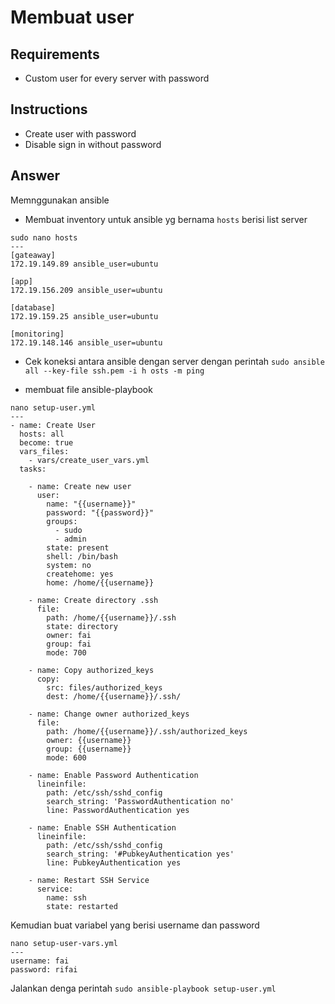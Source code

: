 # Membuat user

## Requirements
- Custom user for every server with password

## Instructions
- Create user with password
- Disable sign in without password

## Answer
Memnggunakan ansible

- Membuat inventory untuk ansible yg bernama `hosts` berisi list server

```
sudo nano hosts
---
[gateaway]
172.19.149.89 ansible_user=ubuntu

[app]
172.19.156.209 ansible_user=ubuntu

[database]
172.19.159.25 ansible_user=ubuntu

[monitoring]
172.19.148.146 ansible_user=ubuntu
```
- Cek koneksi antara ansible dengan server dengan perintah `sudo ansible all --key-file ssh.pem -i h
osts -m ping`

- membuat file ansible-playbook
```
nano setup-user.yml
---
- name: Create User
  hosts: all
  become: true
  vars_files:
    - vars/create_user_vars.yml
  tasks:

    - name: Create new user
      user:
        name: "{{username}}"
        password: "{{password}}"
        groups:
          - sudo
          - admin
        state: present
        shell: /bin/bash
        system: no
        createhome: yes
        home: /home/{{username}}

    - name: Create directory .ssh
      file:   
        path: /home/{{username}}/.ssh
        state: directory
        owner: fai
        group: fai
        mode: 700

    - name: Copy authorized_keys
      copy: 
        src: files/authorized_keys
        dest: /home/{{username}}/.ssh/

    - name: Change owner authorized_keys
      file: 
        path: /home/{{username}}/.ssh/authorized_keys
        owner: {{username}}
        group: {{username}}
        mode: 600

    - name: Enable Password Authentication
      lineinfile:
        path: /etc/ssh/sshd_config
        search_string: 'PasswordAuthentication no'
        line: PasswordAuthentication yes

    - name: Enable SSH Authentication
      lineinfile:
        path: /etc/ssh/sshd_config
        search_string: '#PubkeyAuthentication yes'
        line: PubkeyAuthentication yes

    - name: Restart SSH Service
      service:
        name: ssh
        state: restarted
```
Kemudian buat variabel yang berisi username dan password
```
nano setup-user-vars.yml
---
username: fai
password: rifai
```
Jalankan denga perintah `sudo ansible-playbook setup-user.yml`


